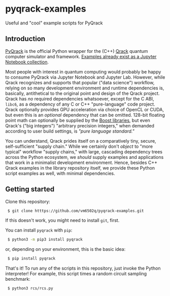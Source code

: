 # pyqrack-examples
Useful and "cool" example scripts for PyQrack

## Introduction
[PyQrack](https://github.com/unitaryfund/pyqrack) is the official Python wrapper for the (C++) [Qrack](https://github.com/unitaryfund/qrack) quantum computer simulator and framework. [Examples already exist as a Jupyter Notebook collection](https://github.vom/vm6502q/pyqrack-jupyter).

Most people with interest in quantum computing would probably be happy to consume PyQrack via Jupyter Notebook and Jupyter Lab. However, while Qrack recognizes and supports that popular ("data science") workflow, relying on so many development environment and runtime dependencies is, basically, antithetical to the original point and design of the Qrack project. Qrack has _no_ required dependencies whatsoever, except for the C ABI, `libc6`, as a dependency of any C or C++ "pure-language" code project. Qrack optionally provides GPU acceleration via choice of OpenCL or CUDA, but even this is an _optional_ dependency that can be omitted. 128-bit floating point math can optionally be supplied by the [Boost libraries](https://www.boost.org/), but even Qrack's ("big integers") "arbitrary precision integers," when demanded according to user build settings, is _"pure language standard."_

You can understand, Qrack prides itself on a comparatively tiny, secure, self-sufficient "supply chain." While we certainly don't _object_ to "more typical" workflow "supply chains," with large, cascading dependency trees across the Python ecosystem, we _should_ supply examples and applications that work in a minimalist development environment. Hence, besides C++ Qrack examples in the library repository itself, we provide these Python script examples as well, with minimal dependencies.

## Getting started
Clone this repository:
```sh
 $ git clone htttps://github.com/vm6502q/pyqrack-examples.git
```
If this doesn't work, you might need to install `git`, first.

You can install `pyqrack` with `pip`:
```sh
 $ python3 -m pip3 install pyqrack
```
or, depending on your environment, this is the basic idea:
```sh
 $ pip install pyqrack
```

That's it! To run any of the scripts in this repository, just invoke the Python interpreter! For example, this script times a random circuit sampling benchmark:
```sh
 $ python3 rcs/rcs.py
```
